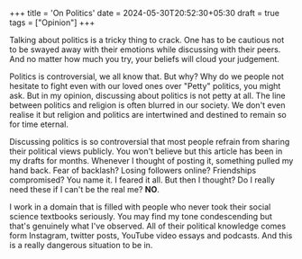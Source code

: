 +++
title = 'On Politics'
date = 2024-05-30T20:52:30+05:30
draft = true
tags = ["Opinion"]
+++

Talking about politics is a tricky thing to crack. One has to be cautious not to be swayed away with their emotions while discussing with their peers. And no matter how much you try, your beliefs will cloud your judgement. 

Politics is controversial, we all know that. But why? Why do we people not hesitate to fight even with our loved ones over "Petty" politics, you might ask. But in my opinion, discussing about politics is not petty at all. The line between politics and religion is often blurred in our society. We don't even realise it but religion and politics are intertwined and destined to remain so for time eternal.

Discussing politics is so controversial that most people refrain from sharing their political views publicly. You won't believe but this article has been in my drafts for months. Whenever I thought of posting it, something pulled my hand back. Fear of backlash? Losing followers online? Friendships compromised? You name it. I feared it all. But then I thought? Do I really need these if I can't be the real me? **NO**.

I work in a domain that is filled with people who never took their social science textbooks seriously. You may find my tone condescending but that's genuinely what I've observed. All of their political knowledge comes form Instagram, twitter posts, YouTube video essays and podcasts. And this is a really dangerous situation to be in.

